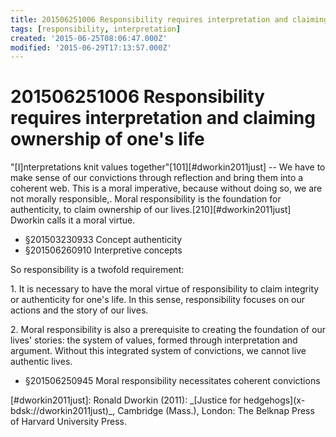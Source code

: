 ```yaml
---
title: 201506251006 Responsibility requires interpretation and claiming ownership of one's life
tags: [responsibility, interpretation]
created: '2015-06-25T08:06:47.000Z'
modified: '2015-06-29T17:13:57.000Z'
---
```


# 201506251006 Responsibility requires interpretation and claiming ownership of one's life

"\[I\]nterpretations knit values together"\[101\][#dworkin2011just] -- We have to make sense of our convictions through reflection and bring them into a coherent web. This is a moral imperative, because without doing so, we are not morally responsible,. Moral responsibility is the foundation for authenticity, to claim ownership of our lives.\[210\][#dworkin2011just] Dworkin calls it a moral virtue.

- §201503230933 Concept authenticity
- §201506260910 Interpretive concepts

So responsibility is a twofold requirement:

1\. It is necessary to have the moral virtue of responsibility to claim integrity or authenticity for one's life. In this sense, responsibility focuses on our actions and the story of our lives.

2\. Moral responsibility is also a prerequisite to creating the foundation of our lives' stories: the system of values, formed through interpretation and argument. Without this integrated system of convictions, we cannot live authentic lives.

- §201506250945 Moral responsibility necessitates coherent convictions

\[#dworkin2011just\]: Ronald Dworkin (2011): \_\[Justice for hedgehogs\](x-bdsk://dworkin2011just)\_, Cambridge (Mass.), London: The Belknap Press of Harvard University Press.

